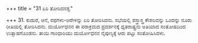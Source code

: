 +++
title = "31 ಏರಿ ತೋರಿದನಶ್ವ"

+++
31. ಕುದುರೆ, ಆನೆ, ರಥಗಳು-ಆರೇಳನ್ನು ಏರಿ ತೋರಿಸಿದನು. ಸಭೆಯಲ್ಲಿ ಶಸ್ತ್ರಾಸ್ತ್ರ ಕೌಶಲವನ್ನು ಒಂದನ್ನು ನೂರು ರೀತಿಯಲ್ಲಿ ತೋರಿಸಿದನು. ದುರ್ಯೋಧನನ ಈ ಪರಾಕ್ರಮದ ಪ್ರದರ್ಶನಕ್ಕೆ ಧೃತರಾಷ್ಟ್ರನು ಅತಿಯಾದ ಸಂತೋಷದಿಂದ ಉತ್ಸಾಹಗೊಂಡನು. ತಾಯಿ ಗಾಂಧಾರಿಯು ದುರ್ಯೋಧನನ ನೈಪುಣ್ಯಕ್ಕೆ ಆರು ಪಟ್ಟು ಸಂತೋಷಿಸಿದಳು.